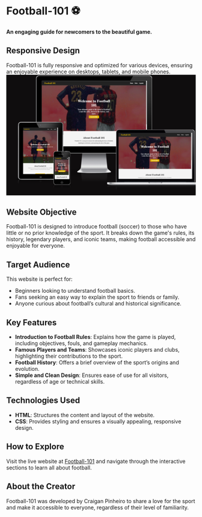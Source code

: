 # Football-101 ⚽

**An engaging guide for newcomers to the beautiful game.**

## Responsive Design

Football-101 is fully responsive and optimized for various devices, ensuring an enjoyable experience on desktops, tablets, and mobile phones.
![Responsive Design](assets/images/Devices.png)

## Website Objective

Football-101 is designed to introduce football (soccer) to those who have little or no prior knowledge of the sport. It breaks down the game's rules, its history, legendary players, and iconic teams, making football accessible and enjoyable for everyone.

## Target Audience

This website is perfect for:

- Beginners looking to understand football basics.
- Fans seeking an easy way to explain the sport to friends or family.
- Anyone curious about football’s cultural and historical significance.

## Key Features

- **Introduction to Football Rules**: Explains how the game is played, including objectives, fouls, and gameplay mechanics.
- **Famous Players and Teams**: Showcases iconic players and clubs, highlighting their contributions to the sport.
- **Football History**: Offers a brief overview of the sport’s origins and evolution.
- **Simple and Clean Design**: Ensures ease of use for all visitors, regardless of age or technical skills.

## Technologies Used

- **HTML**: Structures the content and layout of the website.
- **CSS**: Provides styling and ensures a visually appealing, responsive design.

## How to Explore

Visit the live website at [Football-101](https://cpinheiro15.github.io/Football-101/) and navigate through the interactive sections to learn all about football.

## About the Creator

Football-101 was developed by Craigan Pinheiro to share a love for the sport and make it accessible to everyone, regardless of their level of familiarity.
